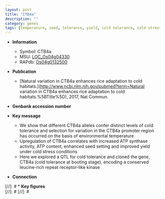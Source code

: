 ```yaml
---
layout: post
title: "CTB4a"
description: ""
category: genes
tags: [temperature, seed, tolerance, yield, cold tolerance, cold stress, stress, Kinase]
---
```


* **Information**  
    + Symbol: CTB4a  
    + MSU: [LOC_Os04g04330](http://rice.plantbiology.msu.edu/cgi-bin/ORF_infopage.cgi?orf=LOC_Os04g04330)  
    + RAPdb: [Os04g0132500](http://rapdb.dna.affrc.go.jp/viewer/gbrowse_details/irgsp1?name=Os04g0132500)  

* **Publication**  
    + [Natural variation in CTB4a enhances rice adaptation to cold habitats.](http://www.ncbi.nlm.nih.gov/pubmed?term=Natural variation in CTB4a enhances rice adaptation to cold habitats.%5BTitle%5D), 2017, Nat Commun.

* **Genbank accession number**  

* **Key message**  
    + We show that different CTB4a alleles confer distinct levels of cold tolerance and selection for variation in the CTB4a promoter region has occurred on the basis of environmental temperature
    + Upregulation of CTB4a correlates with increased ATP synthase activity, ATP content, enhanced seed setting and improved yield under cold stress conditions
    + Here we explored a QTL for cold tolerance and cloned the gene, CTB4a (cold tolerance at booting stage), encoding a conserved leucine-rich repeat receptor-like kinase

* **Connection**  

[//]: # * **Key figures**  
[//]: # 
[//]: # 
